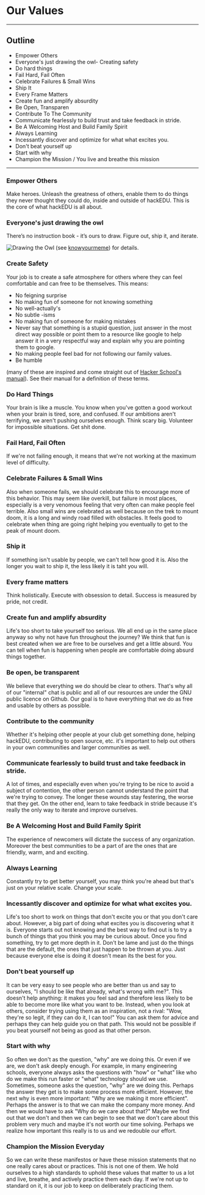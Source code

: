 # Our Values

---

## Outline

- Empower Others
- Everyone's just drawing the owl- Creating safety
- Do hard things
- Fail Hard, Fail Often
- Celebrate Failures & Small Wins
- Ship It
- Every Frame Matters
- Create fun and amplify absurdity 
- Be Open, Transparen
- Contribute To The Community
- Communicate fearlessly to build trust and take feedback in stride.
- Be A Welcoming Host and Build Family Spirit
- Always Learning
- Incessantly discover and optimize for what what excites you.
- Don't beat yourself up
- Start with why
- Champion the Mission / You live and breathe this mission

---

### Empower Others
Make heroes. Unleash the greatness of others, enable them to do things they never thought they could do, inside and outside of hackEDU. This is the core of what hackEDU is all about.

### Everyone's just drawing the owl

There’s no instruction book - it’s ours to draw. Figure out, ship it, and iterate.

![Drawing the Owl](http://i.imgur.com/W5PYo3S.jpg) (see [knowyourmeme](http://knowyourmeme.com/memes/how-to-draw-an-owl)) for details.

### Create Safety

Your job is to create a safe atmosphere for others where they can feel comfortable and can free to be themselves. This means:

- No feigning surprise
- No making fun of someone for not knowing something
- No well-actually's
- No subtle -isms
- No making fun of someone for making mistakes
- Never say that something is a stupid question, just answer in the most direct way possible or point them to a resource like google to help answer it in a very respectful way and explain why you are pointing them to google.
- No making people feel bad for not following our family values.
- Be humble

(many of these are inspired and come straight out of [Hacker School's manual](https://www.hackerschool.com/manual)). See their manual for a definition of these terms.

### Do Hard Things
Your brain is like a muscle. You know when you've gotten a good workout when your brain is tired, sore, and confused. If our ambitions aren't terrifying, we aren't pushing ourselves enough. Think scary big. Volunteer for impossible situations. Get shit done.

### Fail Hard, Fail Often
If we're not failing enough, it means that we're not working at the maximum level of difficulty. 

### Celebrate Failures & Small Wins
Also when someone fails, we should celebrate this to encourage more of this behavior. This may seem like overkill, but failure in most places, especially is a very venomous feeling that very often can make people feel terrible. Also small wins are celebrated as well because on the trek to mount doom, it is a long and windy road filled with obstacles. It feels good to celebrate when thing are going right helping you eventually to get to the peak of mount doom.

### Ship it
If something isn't usable by people, we can't tell how good it is. Also the longer you wait to ship it, the less likely it is taht you will.

### Every frame matters
Think holistically. Execute with obsession to detail. Success is measured by pride, not credit.

### Create fun and amplify absurdity
Life's too short to take yourself too serious. We all end up in the same place anyway so why not have fun throughout the journey? We think that fun is best created when we are free to be ourselves and get a little absurd. You can tell when fun is happening when people are comfortable doing absurd things together.

### Be open, be transparent
We believe that everything we do should be clear to others. That's why all of our "internal" chat is public and all of our resources are under the GNU public licence on Github. Our goal is to have everything that we do as free and usable by others as possible.

### Contribute to the community
Whether it's helping other people at your club get something done, helping hackEDU, contributing to open source, etc. it's important to help out others in your own communities and larger communities as well.

### Communicate fearlessly to build trust and take feedback in stride.
A lot of times, and especially even when you're trying to be nice to avoid a subject of contention, the other person cannot understand the point that we're trying to convey. The longer these wounds stay festering, the worse that they get. On the other end, learn to take feedback in stride because it's really the only way to iterate and improve ourselves.

### Be A Welcoming Host and Build Family Spirit
The experience of newcomers will dictate the success of any organization. Moreover the best communities to be a part of are the ones that are friendly, warm, and and exciting.

### Always Learning
Constantly try to get better yourself, you may think you're ahead but that's just on your relative scale. Change your scale.

### Incessantly discover and optimize for what what excites you.
Life's too short to work on things that don't excite you or that you don't care about. However, a big part of doing what excites you is discovering what it is. Everyone starts out not knowing and the best way to find out is to try a bunch of things that you think you may be curious about. Once you find something, try to get more depth in it. Don't be lame and just do the things that are the default, the ones that just happen to be thrown at you. Just because everyone else is doing it doesn't mean its the best for you.

### Don't beat yourself up
It can be very easy to see people who are better than us and say to ourselves, "I should be like that already, what's wrong with me?". This doesn't help anything: it makes you feel sad and therefore less likely to be able to become more like what you want to be. Instead, when you look at others, consider trying using them as an inspiration, not a rival: "Wow, they're so legit, if they can do it, I can too!" You can ask them for advice and perhaps they can help guide you on that path. This would not be possible if you beat yourself not being as good as that other person.

### Start with why
So often we don't as the question, "why" are we doing this. Or even if we are, we don't ask deeply enough. For example, in many engineering schools, everyone always asks the questions with "how" or "what" like who do we make this run faster or "what" technology should we use. Sometimes, someone asks the question, "why" are we doing this. Perhaps the answer they get is to make some process more efficient. However, the next why is even more important: "Why are we making it more efficient". Perhaps the answer is to that we can make the company more money. And then we would have to ask "Why do we care about that?" Maybe we find out that we don't and then we can begin to see that we don't care about this problem very much and maybe it's not worth our time solving. Perhaps we realize how important this really is to us and we redouble our effort.

### Champion the Mission Everyday
So we can write these manifestos or have these mission statements that no one really cares about or practices. This is not one of them. We hold ourselves to a high standards to uphold these values that matter to us a lot and live, breathe, and actively practice them each day. If we're not up to standard on it, it is our job to keep on deliberately practicing them.





